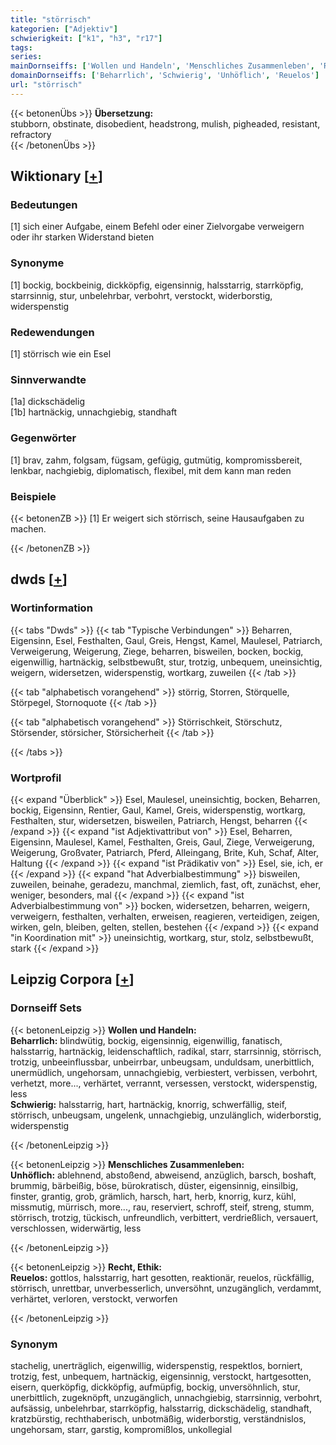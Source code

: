 ```yaml
---
title: "störrisch"
kategorien: ["Adjektiv"]
schwierigkeit: ["k1", "h3", "r17"]
tags:
series:
mainDornseiffs: ['Wollen und Handeln', 'Menschliches Zusammenleben', 'Recht, Ethik']
domainDornseiffs: ['Beharrlich', 'Schwierig', 'Unhöflich', 'Reuelos']
url: "störrisch"
---
```


{{< betonenÜbs >}}
**Übersetzung:**  
stubborn, obstinate, disobedient, headstrong, mulish, pigheaded, resistant, refractory  
{{< /betonenÜbs >}}

## Wiktionary [[+](https://de.wiktionary.org/wiki/störrisch)]

### Bedeutungen
[1] sich einer Aufgabe, einem Befehl oder einer Zielvorgabe verweigern oder ihr starken Widerstand bieten  

### Synonyme
[1] bockig, bockbeinig, dickköpfig, eigensinnig, halsstarrig, starrköpfig, starrsinnig, stur, unbelehrbar, verbohrt, verstockt, widerborstig, widerspenstig  

### Redewendungen
[1] störrisch wie ein Esel  

### Sinnverwandte
[1a] dickschädelig  
[1b] hartnäckig, unnachgiebig, standhaft  

### Gegenwörter
[1] brav, zahm, folgsam, fügsam, gefügig, gutmütig, kompromissbereit, lenkbar, nachgiebig, diplomatisch, flexibel, mit dem kann man reden  

### Beispiele
{{< betonenZB >}}
[1] Er weigert sich störrisch, seine Hausaufgaben zu machen.  

{{< /betonenZB >}}


## dwds [[+](https://www.dwds.de/wb/störrisch)]

### Wortinformation
{{< tabs "Dwds" >}}
{{< tab "Typische Verbindungen" >}}
Beharren, Eigensinn, Esel, Festhalten, Gaul, Greis, Hengst, Kamel, Maulesel, Patriarch, Verweigerung, Weigerung, Ziege, beharren, bisweilen, bocken, bockig, eigenwillig, hartnäckig, selbstbewußt, stur, trotzig, unbequem, uneinsichtig, weigern, widersetzen, widerspenstig, wortkarg, zuweilen
{{< /tab >}}

{{< tab "alphabetisch vorangehend" >}}
störrig, Storren, Störquelle, Störpegel, Stornoquote
{{< /tab >}}

{{< tab "alphabetisch vorangehend" >}}
Störrischkeit, Störschutz, Störsender, störsicher, Störsicherheit
{{< /tab >}}

{{< /tabs >}}

### Wortprofil
{{< expand "Überblick" >}} Esel, Maulesel, uneinsichtig, bocken, Beharren, bockig, Eigensinn, Rentier, Gaul, Kamel, Greis, widerspenstig, wortkarg, Festhalten, stur, widersetzen, bisweilen, Patriarch, Hengst, beharren {{< /expand >}}
{{< expand "ist Adjektivattribut von" >}} Esel, Beharren, Eigensinn, Maulesel, Kamel, Festhalten, Greis, Gaul, Ziege, Verweigerung, Weigerung, Großvater, Patriarch, Pferd, Alleingang, Brite, Kuh, Schaf, Alter, Haltung {{< /expand >}}
{{< expand "ist Prädikativ von" >}} Esel, sie, ich, er {{< /expand >}}
{{< expand "hat Adverbialbestimmung" >}} bisweilen, zuweilen, beinahe, geradezu, manchmal, ziemlich, fast, oft, zunächst, eher, weniger, besonders, mal {{< /expand >}}
{{< expand "ist Adverbialbestimmung von" >}} bocken, widersetzen, beharren, weigern, verweigern, festhalten, verhalten, erweisen, reagieren, verteidigen, zeigen, wirken, geln, bleiben, gelten, stellen, bestehen {{< /expand >}}
{{< expand "in Koordination mit" >}} uneinsichtig, wortkarg, stur, stolz, selbstbewußt, stark {{< /expand >}}

## Leipzig Corpora [[+](https://corpora.uni-leipzig.de/en/res?word=störrisch&corpusId=deu_newscrawl-public_2018)]

### Dornseiff Sets
{{< betonenLeipzig >}}
**Wollen und Handeln:**  
**Beharrlich:** blindwütig, bockig, eigensinnig, eigenwillig, fanatisch, halsstarrig, hartnäckig, leidenschaftlich, radikal, starr, starrsinnig, störrisch, trotzig, unbeeinflussbar, unbeirrbar, unbeugsam, unduldsam, unerbittlich, unermüdlich, ungehorsam, unnachgiebig, verbiestert, verbissen, verbohrt, verhetzt, more..., verhärtet, verrannt, versessen, verstockt, widerspenstig, less  
**Schwierig:** halsstarrig, hart, hartnäckig, knorrig, schwerfällig, steif, störrisch, unbeugsam, ungelenk, unnachgiebig, unzulänglich, widerborstig, widerspenstig  

{{< /betonenLeipzig >}}


{{< betonenLeipzig >}}
**Menschliches Zusammenleben:**  
**Unhöflich:** ablehnend, abstoßend, abweisend, anzüglich, barsch, boshaft, brummig, bärbeißig, böse, bürokratisch, düster, eigensinnig, einsilbig, finster, grantig, grob, grämlich, harsch, hart, herb, knorrig, kurz, kühl, missmutig, mürrisch, more..., rau, reserviert, schroff, steif, streng, stumm, störrisch, trotzig, tückisch, unfreundlich, verbittert, verdrießlich, versauert, verschlossen, widerwärtig, less  

{{< /betonenLeipzig >}}


{{< betonenLeipzig >}}
**Recht, Ethik:**  
**Reuelos:** gottlos, halsstarrig, hart gesotten, reaktionär, reuelos, rückfällig, störrisch, unrettbar, unverbesserlich, unversöhnt, unzugänglich, verdammt, verhärtet, verloren, verstockt, verworfen  

{{< /betonenLeipzig >}}

### Synonym
stachelig, unerträglich, eigenwillig, widerspenstig, respektlos, borniert, trotzig, fest, unbequem, hartnäckig, eigensinnig, verstockt, hartgesotten, eisern, querköpfig, dickköpfig, aufmüpfig, bockig, unversöhnlich, stur, unerbittlich, zugeknöpft, unzugänglich, unnachgiebig, starrsinnig, verbohrt, aufsässig, unbelehrbar, starrköpfig, halsstarrig, dickschädelig, standhaft, kratzbürstig, rechthaberisch, unbotmäßig, widerborstig, verständnislos, ungehorsam, starr, garstig, kompromißlos, unkollegial

